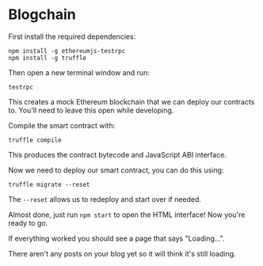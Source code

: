 # Blogchain

First install the required dependencies:

```
npm install -g ethereumjs-testrpc
npm install -g truffle
```

Then open a new terminal window and run:

```
testrpc
```

This creates a mock Ethereum blockchain that we can deploy our contracts to. You'll need to leave this open while developing.

Compile the smart contract with:

```
truffle compile
```

This produces the contract bytecode and JavaScript ABI interface.

Now we need to deploy our smart contract, you can do this using:

```
truffle migrate --reset
```

The `--reset` allows us to redeploy and start over if needed.

Almost done, just run `npm start` to open the HTML interface! Now you're ready to go.

If everything worked you should see a page that says "Loading...".

There aren't any posts on your blog yet so it will think it's still loading.
